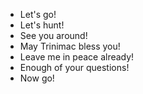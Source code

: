 - Let's go!
- Let's hunt!
- See you around!
- May Trinimac bless you!
- Leave me in peace already!
- Enough of your questions!
- Now go!

